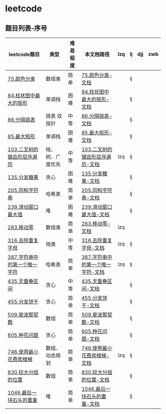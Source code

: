 # leetcode

## 题目列表-序号

| leetcode题目 | 类型 | 难易程度 | 本文档路径 |lzq | lj | djj | zwb |
|---|---|---|---|---|---|---|---|
| [75.颜色分类](https://leetcode-cn.com/problems/sort-colors/) |数组类|简单|[75.颜色分类-文档](/leetcode/75.颜色分类.md)| | lj |  |  |
| [84.柱状图中最大的矩形](https://leetcode-cn.com/problems/largest-rectangle-in-histogram/) |单调栈|困难|[84.柱状图中最大的矩形-文档](/leetcode/84.柱状图中最大的矩形.md)| | lj |  |  |
| [86.分隔链表](https://leetcode-cn.com/problems/partition-list/) |链表 双指针|中等|[86.分隔链表-文档](/leetcode/86.分隔链表.md)| | lj |  |  |
| [85.最大矩形](https://leetcode-cn.com/problems/maximal-rectangle/) |单调栈|困难|[85.最大矩形-文档](/leetcode/85.最大矩形.md)| | lj |  |  |
| [103.二叉树的锯齿形层序遍历](https://leetcode-cn.com/problems/binary-tree-zigzag-level-order-traversal/) |栈、树、广度优先|中等|[103.二叉树的锯齿形层序遍历-文档](/leetcode/103.二叉树的锯齿形层序遍历.md)| lzq | lj |  |  |
| [135.分发糖果](https://leetcode-cn.com/problems/candy/) |贪心|困难|[135.分发糖果-文档](/leetcode/135.分发糖果.md)|  | lj |  |  |
| [205.同构字符串](https://leetcode-cn.com/problems/isomorphic-strings/) |哈希表|简单|[205.同构字符串-文档](/leetcode/205.同构字符串.md)|  | lj |  |  |
| [239.滑动窗口最大值](https://leetcode-cn.com/problems/sliding-window-maximum/) |堆|困难|[239.滑动窗口最大值-文档](/leetcode/239.滑动窗口最大值.md)|  | lj |  |  |
| [283.移动零](https://leetcode-cn.com/problems/move-zeroes/) |数组类|简单|[283.移动零-文档](/leetcode/283.移动零.md)|lzq | | | |
| [316.去除重复字母](https://leetcode-cn.com/problems/remove-duplicate-letters/) |栈类|中等|[316.去除重复字母-文档](/leetcode/316.去除重复字母.md)| lzq | lj | | |
| [387.字符串中的第一个唯一字符](https://leetcode-cn.com/problems/first-unique-character-in-a-string/) |哈希表|简单|[387.字符串中的第一个唯一字符-文档](/leetcode/387.字符串中的第一个唯一字符.md)| lzq | lj | | |
| [435.无重叠区间](https://leetcode-cn.com/problems/non-overlapping-intervals/) |贪心|中等|[435.无重叠区间-文档](/leetcode/435.无重叠区间.md)|  | lj | | |
| [455.分发饼干](https://leetcode-cn.com/problems/assign-cookies/) |贪心|简单|[455.分发饼干-文档](/leetcode/455.分发饼干.md)|  | lj | | |
| [509.斐波那契数](https://leetcode-cn.com/problems/fibonacci-number/) |数组|简单|[509.斐波那契数-文档](/leetcode/509.斐波那契数.md)|  | lj | | |
| [605.种花问题](https://leetcode-cn.com/problems/can-place-flowers/) |贪心|简单|[605.种花问题-文档](/leetcode/605.种花问题.md)|  | lj | | |
| [746.使用最小花费爬楼梯](https://leetcode-cn.com/problems/min-cost-climbing-stairs/) |数组、动态规划|简单|[746.使用最小花费爬楼梯-文档](/leetcode/746.使用最小花费爬楼梯.md)| lzq | lj | | |
| [830.较大分组的位置](https://leetcode-cn.com/problems/positions-of-large-groups/) |数组|简单|[830.较大分组的位置-文档](/leetcode/830.较大分组的位置.md)| | lj | | |
| [1046.最后一块石头的重量](https://leetcode-cn.com/problems/last-stone-weight/) | 堆 |简单|[1046.最后一块石头的重量-文档](/leetcode/1046.最后一块石头的重量.md)| | lj | | |
